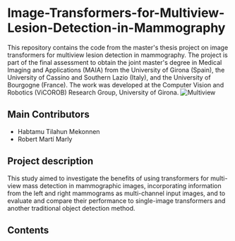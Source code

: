 # Image-Transformers-for-Multiview-Lesion-Detection-in-Mammography
This repository contains the code from the master's thesis project on image transformers for multiview lesion detection in mammography. The project is part of the final assessment to obtain the joint master's degree in Medical Imaging and Applications (MAIA) from the University of Girona (Spain), the University of Cassino and Southern Lazio (Italy), and the University of Bourgogne (France). The work was developed at the Computer Vision and Robotics (ViCOROB) Research Group, University of Girona.
![Multiview](https://github.com/Habtamu-Tilahun/Image-Transformers-for-Multiview-Lesion-Detection-in-Mammography/assets/100728361/4414cb6d-b239-43f8-98ae-11a6a2d99d49)
## Main Contributors
- Habtamu Tilahun Mekonnen
- Robert Martí Marly
## Project description
This study aimed to investigate the benefits of using transformers for multi-view mass detection in mammographic images, incorporating information from the left and right mammograms as multi-channel input images, and to evaluate and compare their performance to single-image transformers and another traditional object detection method.
## Contents

